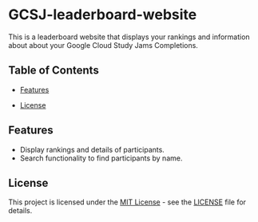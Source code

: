# GCSJ-leaderboard-website

This is a leaderboard website that displays your rankings and information about about your Google Cloud Study Jams Completions.

## Table of Contents

- [Features](#features)

- [License](#license)

## Features

- Display rankings and details of participants.
- Search functionality to find participants by name.

## License

This project is licensed under the [MIT License](LICENSE) - see the [LICENSE](LICENSE) file for details.

